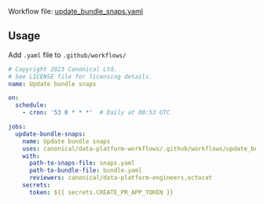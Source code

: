 Workflow file: [update_bundle_snaps.yaml](update_bundle_snaps.yaml)

## Usage
Add `.yaml` file to `.github/workflows/`
```yaml
# Copyright 2023 Canonical Ltd.
# See LICENSE file for licensing details.
name: Update bundle snaps

on:
  schedule:
    - cron: '53 0 * * *'  # Daily at 00:53 UTC

jobs:
  update-bundle-snaps:
    name: Update bundle snaps
    uses: canonical/data-platform-workflows/.github/workflows/update_bundle_snaps.yaml@v0.0.0
    with:
      path-to-snaps-file: snaps.yaml
      path-to-bundle-file: bundle.yaml
      reviewers: canonical/data-platform-engineers,octocat
    secrets:
      token: ${{ secrets.CREATE_PR_APP_TOKEN }}
```